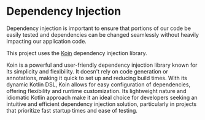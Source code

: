 # Dependency Injection

Dependency injection is important to ensure that portions of our code be easily tested and
dependencies can be changed seamlessly without heavily impacting our application code.

This project uses the [Koin](https://insert-koin.io/) dependency injection library.

Koin is a powerful and user-friendly dependency injection library known for its simplicity and
flexibility.
It doesn't rely on code generation or annotations, making it quick to set up and reducing build
times.
With its dynamic Kotlin DSL, Koin allows for easy configuration of dependencies, offering
flexibility and runtime customization.
Its lightweight nature and idiomatic Kotlin approach make it an ideal choice for developers seeking
an intuitive and efficient dependency injection solution, particularly in projects that prioritize
fast startup times and ease of testing.